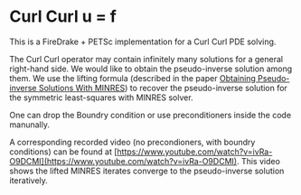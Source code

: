 # Curl Curl u = f

This is a FireDrake + PETSc implementation for a Curl Curl PDE solving.

The Curl Curl operator may contain infinitely many solutions for a general right-hand side. We would like to obtain the pseudo-inverse solution among them. 
We use the lifting formula (described in the paper [Obtaining Pseudo-inverse Solutions With MINRES](https://arxiv.org/abs/2309.17096)) to recover the pseudo-inverse solution for the symmetric least-squares with MINRES solver.

One can drop the Boundry condition or use preconditioners inside the code manunally. 

A corresponding recorded video (no precondioners, with boundry conditions) can be found at [https://www.youtube.com/watch?v=ivRa-O9DCMI](https://www.youtube.com/watch?v=ivRa-O9DCMI). 
This video shows the lifted MINRES iterates converge to the pseudo-inverse solution iteratively.
